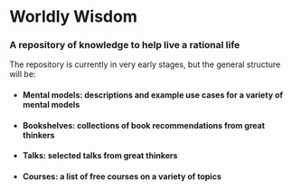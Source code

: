 # Worldly Wisdom
### A repository of knowledge to help live a rational life

The repository is currently in very early stages, but the general structure will be:
* #### Mental models: descriptions and example use cases for a variety of mental models
* #### Bookshelves: collections of book recommendations from great thinkers
* #### Talks: selected talks from great thinkers
* #### Courses: a list of free courses on a variety of topics
